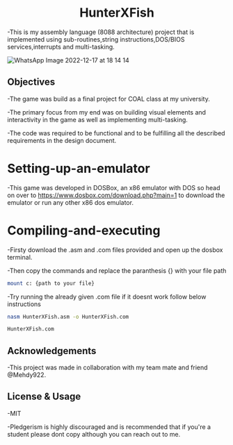 <h1 align="center">HunterXFish</h1>

-This is my assembly language (8088 architecture) project that is implemented using sub-routines,string instructions,DOS/BIOS services,interrupts and multi-tasking.

![WhatsApp Image 2022-12-17 at 18 14 14](https://user-images.githubusercontent.com/71124592/211879712-bd8d5118-445b-4848-9154-50fa78533ff2.jpg)

<h2 align= "left">Objectives</h2>

-The game was build as a final project for COAL class at my university.

-The primary focus from my end was on building visual elements and interactivity in the game as well as implementing multi-tasking.

-The code was required to be functional and to be fulfilling all the described requirements in the design document.


# Setting-up-an-emulator
-This game was developed in DOSBox, an x86 emulator with DOS so head on over to https://www.dosbox.com/download.php?main=1 to download the emulator or run any other x86 dos emulator.

# Compiling-and-executing
-Firsty download the .asm and .com files provided and open up the dosbox terminal.

-Then copy the commands and replace the paranthesis {} with your file path

```bash
mount c: {path to your file}
```

-Try running the already given .com file if it doesnt work follow below instructions

```bash
nasm HunterXFish.asm -o HunterXFish.com
```

```bash
HunterXFish.com
```

<h2 align= "left">Acknowledgements</h2>

-This project was made in collaboration with my team mate and friend @Mehdy922.

<h2 align= "left">License & Usage</h2>
-MIT

-Pledgerism is highly discouraged and is recommended that if you're a student please dont copy although you can reach out to me.
